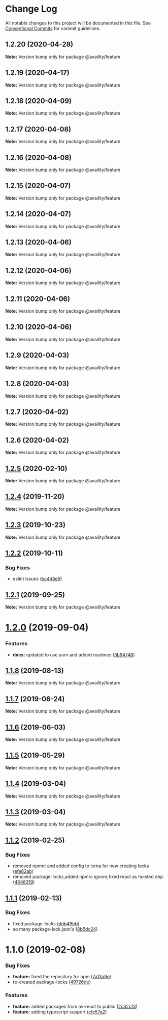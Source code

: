 # Change Log

All notable changes to this project will be documented in this file.
See [Conventional Commits](https://conventionalcommits.org) for commit guidelines.

## 1.2.20 (2020-04-28)

**Note:** Version bump only for package @availity/feature





## 1.2.19 (2020-04-17)

**Note:** Version bump only for package @availity/feature





## 1.2.18 (2020-04-09)

**Note:** Version bump only for package @availity/feature





## 1.2.17 (2020-04-08)

**Note:** Version bump only for package @availity/feature





## 1.2.16 (2020-04-08)

**Note:** Version bump only for package @availity/feature





## 1.2.15 (2020-04-07)

**Note:** Version bump only for package @availity/feature





## 1.2.14 (2020-04-07)

**Note:** Version bump only for package @availity/feature





## 1.2.13 (2020-04-06)

**Note:** Version bump only for package @availity/feature





## 1.2.12 (2020-04-06)

**Note:** Version bump only for package @availity/feature





## 1.2.11 (2020-04-06)

**Note:** Version bump only for package @availity/feature





## 1.2.10 (2020-04-06)

**Note:** Version bump only for package @availity/feature





## 1.2.9 (2020-04-03)

**Note:** Version bump only for package @availity/feature





## 1.2.8 (2020-04-03)

**Note:** Version bump only for package @availity/feature





## 1.2.7 (2020-04-02)

**Note:** Version bump only for package @availity/feature





## 1.2.6 (2020-04-02)

**Note:** Version bump only for package @availity/feature





## [1.2.5](https://github.com/Availity/availity-react/compare/@availity/feature@1.2.4...@availity/feature@1.2.5) (2020-02-10)

**Note:** Version bump only for package @availity/feature





## [1.2.4](https://github.com/Availity/availity-react/compare/@availity/feature@1.2.3...@availity/feature@1.2.4) (2019-11-20)

**Note:** Version bump only for package @availity/feature





## [1.2.3](https://github.com/Availity/availity-react/compare/@availity/feature@1.2.2...@availity/feature@1.2.3) (2019-10-23)

**Note:** Version bump only for package @availity/feature





## [1.2.2](https://github.com/Availity/availity-react/compare/@availity/feature@1.2.1...@availity/feature@1.2.2) (2019-10-11)


### Bug Fixes

* eslint issues ([bc4d8e9](https://github.com/Availity/availity-react/commit/bc4d8e9))





## [1.2.1](https://github.com/Availity/availity-react/compare/@availity/feature@1.2.0...@availity/feature@1.2.1) (2019-09-25)

**Note:** Version bump only for package @availity/feature





# [1.2.0](https://github.com/Availity/availity-react/compare/@availity/feature@1.1.8...@availity/feature@1.2.0) (2019-09-04)


### Features

* **docs:** updated to use yarn and added readmes ([3b94748](https://github.com/Availity/availity-react/commit/3b94748))





## [1.1.8](https://github.com/Availity/availity-react/compare/@availity/feature@1.1.7...@availity/feature@1.1.8) (2019-08-13)

**Note:** Version bump only for package @availity/feature





## [1.1.7](https://github.com/Availity/availity-react/compare/@availity/feature@1.1.6...@availity/feature@1.1.7) (2019-06-24)

**Note:** Version bump only for package @availity/feature





## [1.1.6](https://github.com/Availity/availity-react/compare/@availity/feature@1.1.5...@availity/feature@1.1.6) (2019-06-03)

**Note:** Version bump only for package @availity/feature





## [1.1.5](https://github.com/Availity/availity-react/compare/@availity/feature@1.1.4...@availity/feature@1.1.5) (2019-05-29)

**Note:** Version bump only for package @availity/feature





## [1.1.4](https://github.com/Availity/availity-react/compare/@availity/feature@1.1.2...@availity/feature@1.1.4) (2019-03-04)

**Note:** Version bump only for package @availity/feature





## [1.1.3](https://github.com/Availity/availity-react/compare/@availity/feature@1.1.2...@availity/feature@1.1.3) (2019-03-04)

**Note:** Version bump only for package @availity/feature





## [1.1.2](https://github.com/Availity/availity-react/compare/@availity/feature@1.1.1...@availity/feature@1.1.2) (2019-02-25)


### Bug Fixes

* removed npmrc and added config to lerna for now creating locks ([efe82ab](https://github.com/Availity/availity-react/commit/efe82ab))
* removed package-locks,added npmrc ignore,fixed react as hoisted dep ([4648319](https://github.com/Availity/availity-react/commit/4648319))





## [1.1.1](https://github.com/Availity/availity-react/compare/@availity/feature@1.1.0...@availity/feature@1.1.1) (2019-02-13)


### Bug Fixes

* fixed package-locks ([ddb49bb](https://github.com/Availity/availity-react/commit/ddb49bb))
* so many package-lock.json's ([8b5dc24](https://github.com/Availity/availity-react/commit/8b5dc24))





# 1.1.0 (2019-02-08)


### Bug Fixes

* **feature:** fixed the repository for npm ([7a13a9e](https://github.com/Availity/availity-react/commit/7a13a9e))
* re-created package-locks ([49726de](https://github.com/Availity/availity-react/commit/49726de))


### Features

* **feature:** added packages from av-react to public ([2c32cf3](https://github.com/Availity/availity-react/commit/2c32cf3))
* **feature:** adding typescript support ([cfe57a2](https://github.com/Availity/availity-react/commit/cfe57a2))
